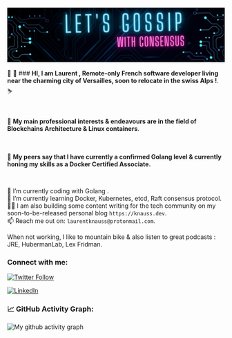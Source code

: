 ![banner](./image.jpeg)
<br>

 👋 👋   ### **HI, I am Laurent , Remote-only French software developer living near the charming city of Versailles, soon to relocate in the swiss Alps !**.   ⛷     <br>
 <br>
 <br>
 
 
 👀 **My main professional interests & endeavours are in the field of Blockchains Architecture & Linux containers**. <br>
 <br>
 <br>
 
 

🌱  **My peers say that I have  currently a confirmed Golang level & currently honing my skills as a Docker Certified Associate.**
    
<br>



🔭 I’m currently coding  with Golang .  <br />
🌱 I’m currently learning Docker, Kubernetes, etcd, Raft consensus protocol.  <br />
✍🏻 I am also building some content writing for the tech community on my soon-to-be-released personal blog  `https://knauss.dev`. <br />
📫 Reach me out on: `laurentknauss@protonmail.com`. <br />


When not working, I like to mountain bike & also listen to great podcasts : JRE, HubermanLab, Lex Fridman.





### Connect with me:
[![Twitter Follow](https://img.shields.io/twitter/follow/laurentknauss?color=1DA1F2&logo=twitter&style=for-the-badge)](https://twitter.com/laurentknauss) <br>

[![LinkedIn](https://img.shields.io/badge/LinkedIn-0077B5?style=for-the-badge&logo=linkedin&logoColor=white)](https://linkedin.com/in/laurentknauss)


<!--   GitHub stats graph -->
### 📈 GitHub Activity Graph:
![My github activity graph](https://github-readme-activity-graph.vercel.app/graph?username=laurentknauss&&theme=monokai&area=true&hide_border=true)


